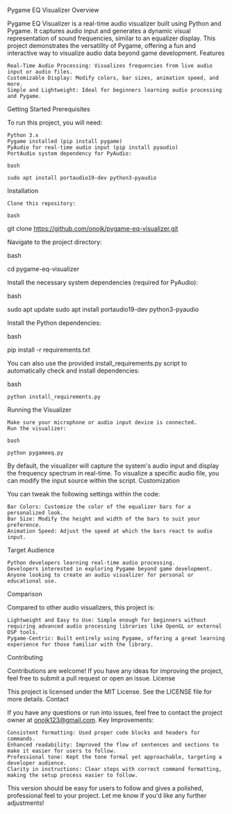 Pygame EQ Visualizer
Overview

Pygame EQ Visualizer is a real-time audio visualizer built using Python and Pygame. It captures audio input and generates a dynamic visual representation of sound frequencies, similar to an equalizer display. This project demonstrates the versatility of Pygame, offering a fun and interactive way to visualize audio data beyond game development.
Features

    Real-Time Audio Processing: Visualizes frequencies from live audio input or audio files.
    Customizable Display: Modify colors, bar sizes, animation speed, and more.
    Simple and Lightweight: Ideal for beginners learning audio processing and Pygame.

Getting Started
Prerequisites

To run this project, you will need:

    Python 3.x
    Pygame installed (pip install pygame)
    PyAudio for real-time audio input (pip install pyaudio)
    PortAudio system dependency for PyAudio:

    bash

    sudo apt install portaudio19-dev python3-pyaudio

Installation

    Clone this repository:

    bash

git clone https://github.com/onojk/pygame-eq-visualizer.git

Navigate to the project directory:

bash

cd pygame-eq-visualizer

Install the necessary system dependencies (required for PyAudio):

bash

sudo apt update
sudo apt install portaudio19-dev python3-pyaudio

Install the Python dependencies:

bash

pip install -r requirements.txt

You can also use the provided install_requirements.py script to automatically check and install dependencies:

bash

    python install_requirements.py

Running the Visualizer

    Make sure your microphone or audio input device is connected.
    Run the visualizer:

    bash

    python pygameeq.py

By default, the visualizer will capture the system's audio input and display the frequency spectrum in real-time. To visualize a specific audio file, you can modify the input source within the script.
Customization

You can tweak the following settings within the code:

    Bar Colors: Customize the color of the equalizer bars for a personalized look.
    Bar Size: Modify the height and width of the bars to suit your preference.
    Animation Speed: Adjust the speed at which the bars react to audio input.

Target Audience

    Python developers learning real-time audio processing.
    Developers interested in exploring Pygame beyond game development.
    Anyone looking to create an audio visualizer for personal or educational use.

Comparison

Compared to other audio visualizers, this project is:

    Lightweight and Easy to Use: Simple enough for beginners without requiring advanced audio processing libraries like OpenGL or external DSP tools.
    Pygame-Centric: Built entirely using Pygame, offering a great learning experience for those familiar with the library.

Contributing

Contributions are welcome! If you have any ideas for improving the project, feel free to submit a pull request or open an issue.
License

This project is licensed under the MIT License. See the LICENSE file for more details.
Contact

If you have any questions or run into issues, feel free to contact the project owner at onojk123@gmail.com.
Key Improvements:

    Consistent formatting: Used proper code blocks and headers for commands.
    Enhanced readability: Improved the flow of sentences and sections to make it easier for users to follow.
    Professional tone: Kept the tone formal yet approachable, targeting a developer audience.
    Clarity in instructions: Clear steps with correct command formatting, making the setup process easier to follow.

This version should be easy for users to follow and gives a polished, professional feel to your project. Let me know if you'd like any further adjustments!
